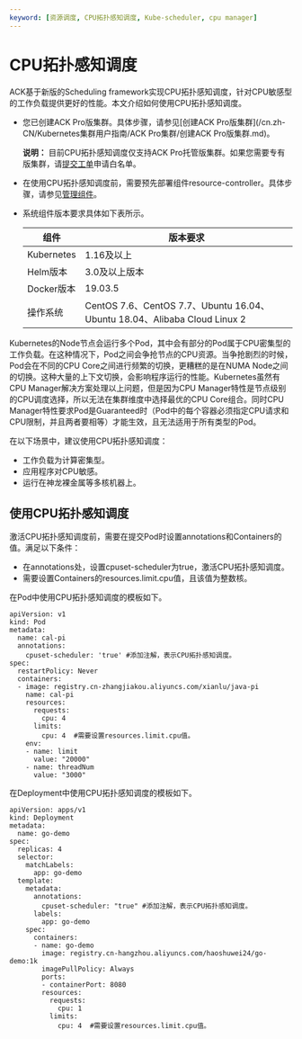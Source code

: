 ```yaml
---
keyword: [资源调度, CPU拓扑感知调度, Kube-scheduler, cpu manager]
---
```


# CPU拓扑感知调度

ACK基于新版的Scheduling framework实现CPU拓扑感知调度，针对CPU敏感型的工作负载提供更好的性能。本文介绍如何使用CPU拓扑感知调度。

-   您已创建ACK Pro版集群。具体步骤，请参见[创建ACK Pro版集群](/cn.zh-CN/Kubernetes集群用户指南/ACK Pro集群/创建ACK Pro版集群.md)。

    **说明：** 目前CPU拓扑感知调度仅支持ACK Pro托管版集群。如果您需要专有版集群，请[提交工单](https://selfservice.console.aliyun.com/ticket/createIndex)申请白名单。

-   在使用CPU拓扑感知调度前，需要预先部署组件resource-controller。具体步骤，请参见[管理组件](/cn.zh-CN/Kubernetes集群用户指南/集群/升级集群/管理组件.md)。
-   系统组件版本要求具体如下表所示。

    |组件|版本要求|
    |--|----|
    |Kubernetes|1.16及以上|
    |Helm版本|3.0及以上版本|
    |Docker版本|19.03.5|
    |操作系统|CentOS 7.6、CentOS 7.7、Ubuntu 16.04、Ubuntu 18.04、Alibaba Cloud Linux 2|


Kubernetes的Node节点会运行多个Pod，其中会有部分的Pod属于CPU密集型的工作负载。在这种情况下，Pod之间会争抢节点的CPU资源。当争抢剧烈的时候，Pod会在不同的CPU Core之间进行频繁的切换，更糟糕的是在NUMA Node之间的切换。这种大量的上下文切换，会影响程序运行的性能。Kubernetes虽然有CPU Manager解决方案处理以上问题，但是因为CPU Manager特性是节点级别的CPU调度选择，所以无法在集群维度中选择最优的CPU Core组合。同时CPU Manager特性要求Pod是Guaranteed时（Pod中的每个容器必须指定CPU请求和CPU限制，并且两者要相等）才能生效，且无法适用于所有类型的Pod。

在以下场景中，建议使用CPU拓扑感知调度：

-   工作负载为计算密集型。
-   应用程序对CPU敏感。
-   运行在神龙裸金属等多核机器上。

## 使用CPU拓扑感知调度

激活CPU拓扑感知调度前，需要在提交Pod时设置annotations和Containers的值。满足以下条件：

-   在annotations处，设置cpuset-scheduler为true，激活CPU拓扑感知调度。
-   需要设置Containers的resources.limit.cpu值，且该值为整数核。

在Pod中使用CPU拓扑感知调度的模板如下。

```
apiVersion: v1
kind: Pod
metadata:
  name: cal-pi
  annotations: 
    cpuset-scheduler: 'true' #添加注解，表示CPU拓扑感知调度。
spec:
  restartPolicy: Never
  containers:
  - image: registry.cn-zhangjiakou.aliyuncs.com/xianlu/java-pi
    name: cal-pi
    resources:
      requests:
        cpu: 4
      limits:
        cpu: 4  #需要设置resources.limit.cpu值。
    env:
    - name: limit
      value: "20000"
    - name: threadNum
      value: "3000"
```

在Deployment中使用CPU拓扑感知调度的模板如下。

```
apiVersion: apps/v1
kind: Deployment
metadata:
  name: go-demo
spec:
  replicas: 4
  selector:
    matchLabels:
      app: go-demo
  template:
    metadata:
      annotations:
        cpuset-scheduler: "true" #添加注解，表示CPU拓扑感知调度。
      labels:
        app: go-demo
    spec:
      containers:
      - name: go-demo
        image: registry.cn-hangzhou.aliyuncs.com/haoshuwei24/go-demo:1k
        imagePullPolicy: Always
        ports:
        - containerPort: 8080
        resources:
          requests:
            cpu: 1
          limits: 
            cpu: 4  #需要设置resources.limit.cpu值。
```

